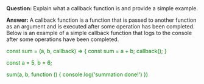 ##
**Question:** Explain what a callback function is and provide a simple example.

**Answer:** A callback function is a function that is passed to another function as an argument and is executed after some operation has been completed. Below is an example of a simple callback function that logs to the console after some operations have been completed.

<span style="color: green">
const sum = (a, b, callback) => {
    const sum = a + b;
    callback();
}

const a = 5, b = 6;

sum(a, b, function () {
    console.log('summation done!')
})</span>